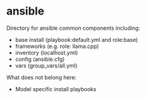 # ansible

Directory for ansible common components including:

- base install (playbook:default.yml and role:base)
- frameworks (e.g. role: llama.cpp)
- inventory (localhost.yml)
- config (ansible.cfg)
- vars (group_vars/all.yml)

What does not belong here:

- Model specific install playbooks
